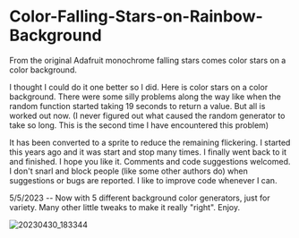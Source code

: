 # Color-Falling-Stars-on-Rainbow-Background
From the original Adafruit monochrome falling stars comes color stars on a color background.

I thought I could do it one better so I did.  Here is color stars on a color background.  There were some silly problems along the way like when the random function started taking 19 seconds to return a value.  But all is worked out now.  (I never figured out what caused the random generator to take so long.  This is the second time I have encountered this problem) 

It has been converted to a sprite to reduce the remaining flickering.  I started this years ago and it was start and stop many times.  I finally went back to it and finished.  I hope you like it.  Comments and code suggestions welcomed.  I don't snarl and block people (like some other authors do) when suggestions or bugs are reported.  I like to improve code whenever I can.

5/5/2023 -- Now with 5 different background color generators, just for variety.  Many other little tweaks to make it really "right".  Enjoy.

![20230430_183344](https://user-images.githubusercontent.com/15792417/235348575-6eeb1f1c-16ba-489b-81e2-9147e71fac01.jpg)
